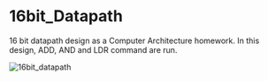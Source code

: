 # 16bit_Datapath

16 bit datapath design as a Computer Architecture homework. In this design, ADD, AND and LDR command are run.

![16bit_datapath](https://user-images.githubusercontent.com/66317017/170473365-41418d5b-37ee-442f-a3c4-898c922a9926.png)
